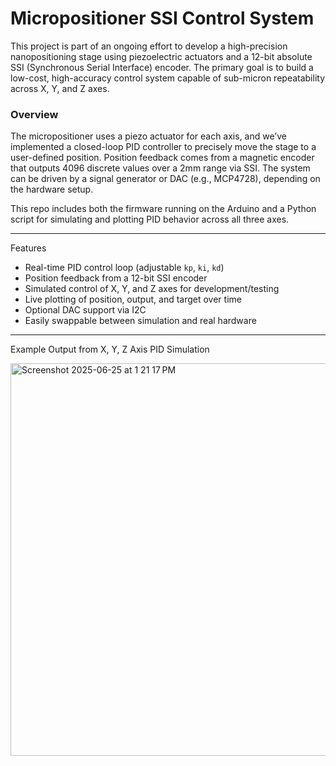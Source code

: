 # Micropositioner SSI Control System

This project is part of an ongoing effort to develop a high-precision nanopositioning stage using piezoelectric actuators and a 12-bit absolute SSI (Synchronous Serial Interface) encoder. The primary goal is to build a low-cost, high-accuracy control system capable of sub-micron repeatability across X, Y, and Z axes.

### Overview

The micropositioner uses a piezo actuator for each axis, and we’ve implemented a closed-loop PID controller to precisely move the stage to a user-defined position. Position feedback comes from a magnetic encoder that outputs 4096 discrete values over a 2mm range via SSI. The system can be driven by a signal generator or DAC (e.g., MCP4728), depending on the hardware setup.

This repo includes both the firmware running on the Arduino and a Python script for simulating and plotting PID behavior across all three axes.

---

Features

- Real-time PID control loop (adjustable `kp`, `ki`, `kd`)
- Position feedback from a 12-bit SSI encoder
- Simulated control of X, Y, and Z axes for development/testing
- Live plotting of position, output, and target over time
- Optional DAC support via I2C
- Easily swappable between simulation and real hardware

---
Example Output from X, Y, Z Axis PID Simulation

<img width="628" alt="Screenshot 2025-06-25 at 1 21 17 PM" src="https://github.com/user-attachments/assets/a0e63676-9949-4ae6-bea6-57353fb44f82" />
